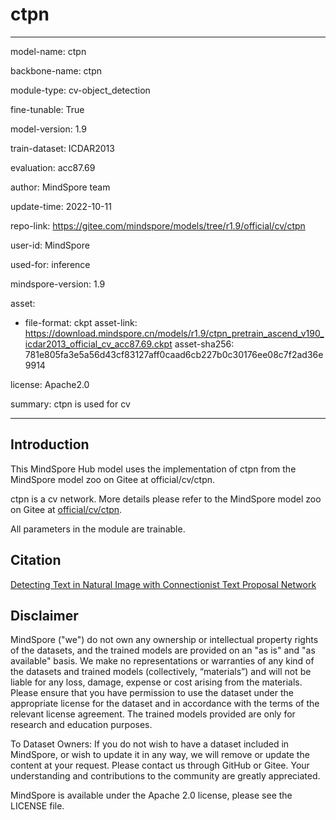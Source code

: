 # ctpn

---

model-name: ctpn

backbone-name: ctpn

module-type: cv-object_detection

fine-tunable: True

model-version: 1.9

train-dataset: ICDAR2013

evaluation: acc87.69

author: MindSpore team

update-time: 2022-10-11

repo-link: <https://gitee.com/mindspore/models/tree/r1.9/official/cv/ctpn>

user-id: MindSpore

used-for: inference

mindspore-version: 1.9

asset:

-
    file-format: ckpt
    asset-link: <https://download.mindspore.cn/models/r1.9/ctpn_pretrain_ascend_v190_icdar2013_official_cv_acc87.69.ckpt>
    asset-sha256: 781e805fa3e5a56d43cf83127aff0caad6cb227b0c30176ee08c7f2ad36e9914

license: Apache2.0

summary: ctpn is used for cv

---

## Introduction

This MindSpore Hub model uses the implementation of ctpn from the MindSpore model zoo on Gitee at official/cv/ctpn.

ctpn is a cv network. More details please refer to the MindSpore model zoo on Gitee at [official/cv/ctpn](https://gitee.com/mindspore/models/blob/r1.9/official/cv/ctpn/README.md).

All parameters in the module are trainable.

## Citation

[Detecting Text in Natural Image with Connectionist Text Proposal Network](https://arxiv.org/pdf/1609.03605.pdf)

## Disclaimer

MindSpore ("we") do not own any ownership or intellectual property rights of the datasets, and the trained models are provided on an "as is" and "as available" basis. We make no representations or warranties of any kind of the datasets and trained models (collectively, “materials”) and will not be liable for any loss, damage, expense or cost arising from the materials. Please ensure that you have permission to use the dataset under the appropriate license for the dataset and in accordance with the terms of the relevant license agreement. The trained models provided are only for research and education purposes.

To Dataset Owners: If you do not wish to have a dataset included in MindSpore, or wish to update it in any way, we will remove or update the content at your request. Please contact us through GitHub or Gitee. Your understanding and contributions to the community are greatly appreciated.

MindSpore is available under the Apache 2.0 license, please see the LICENSE file.
